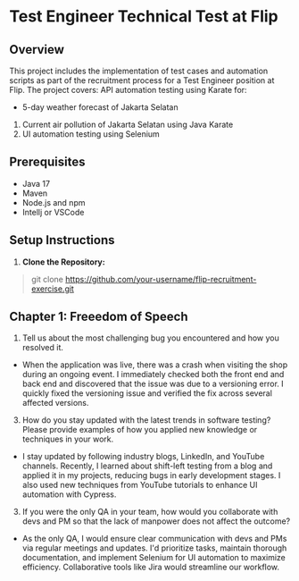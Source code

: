 # Test Engineer Technical Test at Flip
## Overview
This project includes the implementation of test cases and automation scripts as part of the recruitment process for a Test Engineer position at Flip. The project covers:
API automation testing using Karate for:
-  5-day weather forecast of Jakarta Selatan
1. Current air pollution of Jakarta Selatan using Java Karate
2. UI automation testing using Selenium

## Prerequisites
- Java 17
- Maven
- Node.js and npm
- Intellj or VSCode

## Setup Instructions
1. **Clone the Repository:**
> git clone https://github.com/your-username/flip-recruitment-exercise.git

## Chapter 1: Freeedom of Speech
1. Tell us about the most challenging bug you encountered and how you resolved it.

- When the application was live, there was a crash when visiting the shop during an ongoing event. I immediately checked both the front end and back end and discovered that the issue was due to a versioning error. I quickly fixed the versioning issue and verified the fix across several affected versions.

3. How do you stay updated with the latest trends in software testing? Please provide examples of how you applied new knowledge or techniques in your work.

- I stay updated by following industry blogs, LinkedIn, and YouTube channels. Recently, I learned about shift-left testing from a blog and applied it in my projects, reducing bugs in early development stages. I also used new techniques from YouTube tutorials to enhance UI automation with Cypress.


3. If you were the only QA in your team, how would you collaborate with devs and PM so that the lack of manpower does not affect the outcome?

- As the only QA, I would ensure clear communication with devs and PMs via regular meetings and updates. I'd prioritize tasks, maintain thorough documentation, and implement Selenium for UI automation to maximize efficiency. Collaborative tools like Jira would streamline our workflow.
